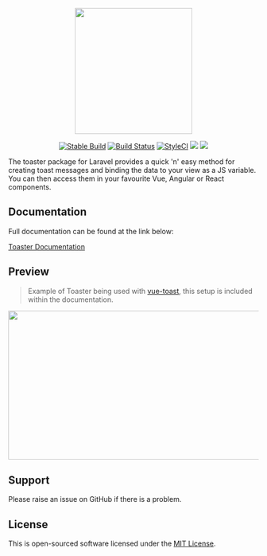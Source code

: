 <p align="center">
    <img src="http://docs.laralabs.uk/toaster/images/toaster_logo_text.png" height="253px" width="236px" />
</p>
<p align="center">
<a href="https://packagist.org/packages/laralabs/toaster"><img src="https://poser.pugx.org/laralabs/toaster/version" alt="Stable Build" /></a>
<a href="https://travis-ci.org/Laralabs/toaster"><img src="https://travis-ci.org/Laralabs/toaster.svg?branch=1.1.0" alt="Build Status"></a>
<a href="https://styleci.io/repos/103109905"><img src="https://styleci.io/repos/103109905/shield?branch=master" alt="StyleCI"></a>
<a href="https://codeclimate.com/github/Laralabs/toaster"><img src="https://codeclimate.com/github/Laralabs/toaster/badges/gpa.svg" /></a>
<a href="https://codeclimate.com/github/Laralabs/toaster/coverage"><img src="https://codeclimate.com/github/Laralabs/toaster/badges/coverage.svg" /></a>
</p>
The toaster package for Laravel provides a quick 'n' easy method for creating toast messages and binding the data to your view as a JS variable. You can then access them in your favourite Vue, Angular or React components.

## Documentation

Full documentation can be found at the link below: 

[Toaster Documentation](http://docs.laralabs.uk/toaster)

## Preview
> Example of Toaster being used with [vue-toast](https://github.com/AStaroverov/vue-toast), this setup is included within the documentation.
<p align="center">
    <img src="http://docs.laralabs.uk/toaster/images/toasterexample.gif" height="299px" width="550px" />
</p>

## Support
Please raise an issue on GitHub if there is a problem.

## License
This is open-sourced software licensed under the [MIT License](http://opensource.org/licenses/MIT).